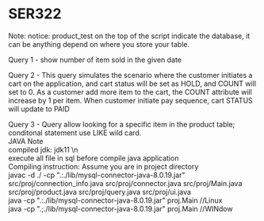 # SER322

Note:
notice: product_test on the top of the script indicate the database, it can be anything depend on where you store your table.

Query 1 - show number of item sold in the given date

Query 2 - This query simulates the scenario where the customer initiates a cart on the application, and cart status will be set as HOLD, and COUNT will set to 0. As a customer add more item to the cart, the COUNT attribute will increase by 1 per item. When customer initiate pay sequence, cart STATUS will update to PAID

Query 3 - Query allow looking for a specific item in the product table; conditonal statement use LIKE wild card.
<br>
JAVA Note
<br>
compiled jdk: jdk11 \n
<br>
execute all file in sql before compile java application
<br>
Compiling instruction:
Assume you are in project directory
<br>
  javac -d ./ -cp ".:./lib/mysql-connector-java-8.0.19.jar" src/proj/connection_info.java src/proj/connector.java src/proj/Main.java src/proj/product.java src/proj/query.java src/proj/ui.java
<br>
  java -cp ".:./lib/mysql-connector-java-8.0.19.jar" proj.Main      //Linux
  <br>
  java -cp ".;./lib/mysql-connector-java-8.0.19.jar" proj.Main      //WINdow
